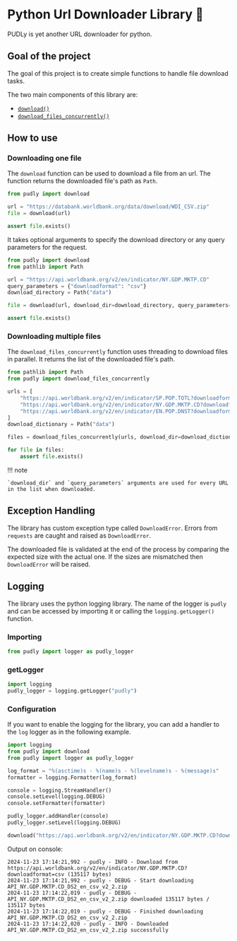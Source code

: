 # Python Url Downloader Library 🤷

PUDLy is yet another URL downloader for python.

## Goal of the project

The goal of this project is to create simple functions to handle file download tasks.

The two main components of this library are:

- [`download()`](http://127.0.0.1:8000/references/#pudly.pudly.download)
- [`download_files_concurrently()`](http://127.0.0.1:8000/references/#pudly.pudly.download_files_concurrently)

## How to use

### Downloading one file

The `download` function can be used to download a file from an url. The function returns the downloaded file's path as
`Path`.

```python
from pudly import download

url = "https://databank.worldbank.org/data/download/WDI_CSV.zip"
file = download(url)

assert file.exists()
```

It takes optional arguments to specify the download directory or any query parameters for the request.

```python
from pudly import download
from pathlib import Path

url = "https://api.worldbank.org/v2/en/indicator/NY.GDP.MKTP.CD"
query_parameters = {"downloadformat": "csv"}
download_directory = Path("data")

file = download(url, download_dir=download_directory, query_parameters=query_parameters)

assert file.exists()

```

### Downloading multiple files

The `download_files_concurrently` function uses threading to download files in parallel. It returns the list of the
downloaded file's path.

```python
from pathlib import Path
from pudly import download_files_concurrently

urls = [
    "https://api.worldbank.org/v2/en/indicator/SP.POP.TOTL?downloadformat=csv",
    "https://api.worldbank.org/v2/en/indicator/NY.GDP.MKTP.CD?downloadformat=csv",
    "https://api.worldbank.org/v2/en/indicator/EN.POP.DNST?downloadformat=csv",
]
download_dictionary = Path("data")

files = download_files_concurrently(urls, download_dir=download_dictionary)

for file in files:
    assert file.exists()
```

!!! note

    `download_dir` and `query_parameters` arguments are used for every URL in the list when downloaded.

## Exception Handling

The library has custom exception type called `DownloadError`. Errors from `requests` are caught and raised as
`DownloadError`.

The downloaded file is validated at the end of the process by comparing the expected size with the actual one. If the
sizes are mismatched then `DownloadError` will be raised.

## Logging

The library uses the python logging library. The name of the logger is `pudly` and can be accessed by importing it or
calling the `logging.getLogger()` function.

### Importing

```python
from pudly import logger as pudly_logger
```

### getLogger

```python
import logging
pudly_logger = logging.getLogger("pudly")
```

### Configuration

If you want to enable the logging for the library, you can add a handler to the `log` logger as in the following
example.

```python
import logging
from pudly import download
from pudly import logger as pudly_logger

log_format = "%(asctime)s - %(name)s - %(levelname)s - %(message)s"
formatter = logging.Formatter(log_format)

console = logging.StreamHandler()
console.setLevel(logging.DEBUG)
console.setFormatter(formatter)

pudly_logger.addHandler(console)
pudly_logger.setLevel(logging.DEBUG)

download("https://api.worldbank.org/v2/en/indicator/NY.GDP.MKTP.CD?downloadformat=csv")
```

Output on console:

```shell
2024-11-23 17:14:21,992 - pudly - INFO - Download from https://api.worldbank.org/v2/en/indicator/NY.GDP.MKTP.CD?downloadformat=csv (135117 bytes)
2024-11-23 17:14:21,992 - pudly - DEBUG - Start downloading API_NY.GDP.MKTP.CD_DS2_en_csv_v2_2.zip
2024-11-23 17:14:22,019 - pudly - DEBUG - API_NY.GDP.MKTP.CD_DS2_en_csv_v2_2.zip downloaded 135117 bytes / 135117 bytes
2024-11-23 17:14:22,019 - pudly - DEBUG - Finished downloading API_NY.GDP.MKTP.CD_DS2_en_csv_v2_2.zip
2024-11-23 17:14:22,020 - pudly - INFO - Downloaded API_NY.GDP.MKTP.CD_DS2_en_csv_v2_2.zip successfully
```
